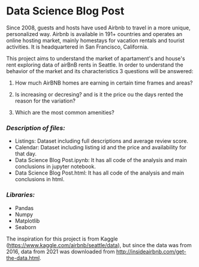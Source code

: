 # Data Science Blog Post

Since 2008, guests and hosts have used Airbnb to travel in a more unique, personalized way. Airbnb is available in 191+ countries and operates an online hosting market, mainly homestays for vacation rentals and tourist activities. It is headquartered in San Francisco, California.

This project aims to understand the market of apartament's and house's rent exploring data of airBnB rents in Seattle. In order to understand the behavior of the market and its characteristics 3 questions will be answered:

1. How much AirBNB homes are earning in certain time frames and areas?

2. Is increasing or decresing? and is it the price ou the days rented the reason for the variation?

3. Which are the most common amenities?

### *Description of files:*
- Listings: Dataset including full descriptions and average review score.
- Calendar: Dataset including listing id and the price and availability for that day.
- Data Science Blog Post.ipynb: It has all code of the analysis and main conclusions in jupyter notebook.
- Data Science Blog Post.html: It has all code of the analysis and main conclusions in html.

### *Libraries:*
- Pandas
- Numpy
- Matplotlib
- Seaborn

The inspiration for this project is from Kaggle (https://www.kaggle.com/airbnb/seattle/data), but since the data was from 2016, data from 2021 was downloaded from http://insideairbnb.com/get-the-data.html.
